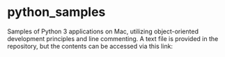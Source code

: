 # python_samples
Samples of Python 3 applications on Mac, utilizing object-oriented development principles and line commenting. A text file is provided in the repository, but the contents can be accessed via this link:
